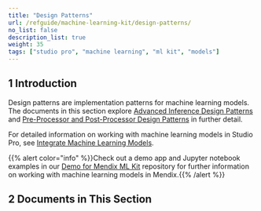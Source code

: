```yaml
---
title: "Design Patterns"
url: /refguide/machine-learning-kit/design-patterns/
no_list: false
description_list: true 
weight: 35
tags: ["studio pro", "machine learning", "ml kit", "models"]
---
```


## 1 Introduction

Design patterns are implementation patterns for machine learning models. The documents in this section explore [Advanced Inference Design Patterns](/refguide/machine-learning-kit/design-patterns/advanced-inference/) and [Pre-Processor and Post-Processor Design Patterns](/refguide/machine-learning-kit/design-patterns/pre-post-processor-patterns/) in further detail.

For detailed information on working with machine learning models in Studio Pro, see [Integrate Machine Learning Models](/refguide/machine-learning-kit/).

{{% alert color="info" %}}Check out a demo app and Jupyter notebook examples in our [Demo for Mendix ML Kit](https://github.com/mendix/mlkit-example-app) repository for further information on working with machine learning models in Mendix.{{% /alert %}}

## 2 Documents in This Section
